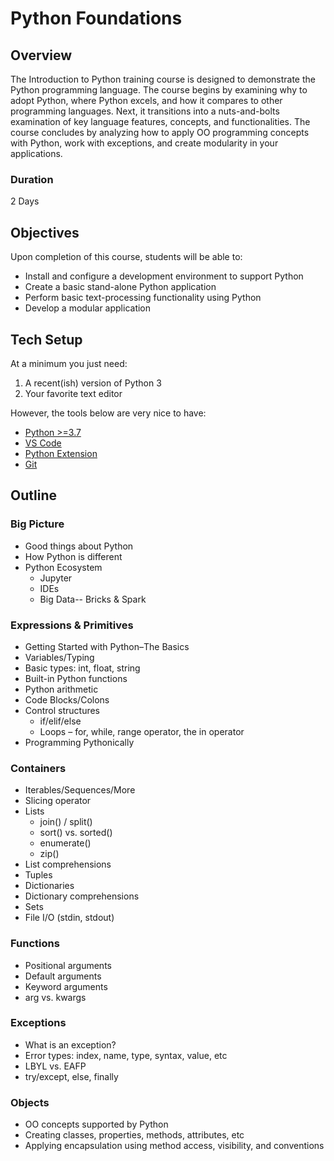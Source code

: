 # Python Foundations


## Overview
The Introduction to Python training course is designed to demonstrate the Python programming language. The course begins by examining why to adopt Python, where Python excels, and how it compares to other programming languages. Next, it transitions into a nuts-and-bolts examination of key language features, concepts, and functionalities. The course concludes by analyzing how to apply OO programming concepts with Python, work with exceptions, and create modularity in your applications.


### Duration 
2 Days


## Objectives
Upon completion of this course, students will be able to:
* Install and configure a development environment to support Python
* Create a basic stand-alone Python application
* Perform basic text-processing functionality using Python
* Develop a modular application



## Tech Setup
At a minimum you just need: 
1. A recent(ish) version of Python 3 
2. Your favorite text editor


However, the tools below are very nice to have:
* [Python >=3.7](https://www.python.org/downloads/)
* [VS Code](https://code.visualstudio.com/)
* [Python Extension](https://marketplace.visualstudio.com/items?itemName=ms-python.python)
* [Git](https://git-scm.com/downloads)




## Outline

### Big Picture
* Good things about Python
* How Python is different
* Python Ecosystem
  * Jupyter
  * IDEs
  * Big Data-- Bricks & Spark

### Expressions & Primitives
* Getting Started with Python–The Basics
* Variables/Typing
* Basic types: int, float, string
* Built-in Python functions
* Python arithmetic
* Code Blocks/Colons
* Control structures
  - if/elif/else
  - Loops – for, while, range operator, the in operator
* Programming Pythonically

### Containers
* Iterables/Sequences/More
* Slicing operator
* Lists
  - join() / split()
  - sort() vs. sorted()
  - enumerate()
  - zip()
* List comprehensions
* Tuples
* Dictionaries
* Dictionary comprehensions
* Sets
* File I/O (stdin, stdout)

### Functions
* Positional arguments
* Default arguments
* Keyword arguments
* arg vs. kwargs

### Exceptions
* What is an exception?
* Error types: index, name, type, syntax, value, etc
* LBYL vs. EAFP
* try/except, else, finally

### Objects
* OO concepts supported by Python
* Creating classes, properties, methods, attributes, etc
* Applying encapsulation using method access, visibility, and conventions